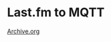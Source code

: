 # Last.fm to MQTT

[Archive.org](https://archive.org/download/mbid-1ab61d19-af4f-46a7-9f34-88048a927b07/index.json)

